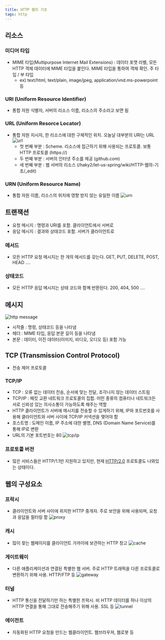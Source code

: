 ```yaml
---
title: HTTP 웹의 기초
tags: http
---
```


## 리소스
### 미디어 타입
- MIME 타입(Multipurpose Internet Mail Extensions) : 데이터 포맷 라벨, 모든 HTTP 객체 데이터에 MIME 타입을 붙인다. MIME 타입을 통하여 객체 확인. 주 타입 / 부 타입
    - ex) text/html, text/plain, image/jpeg, application/vnd.ms-powerpoint 등
### URI (Uniform Resource Identifier)
- 통합 자원 식별자, 서버의 리소스 이름, 리소스의 주소라고 보면 됨
### URL (Uniform Resorce Locator)
- 통합 자원 지시자, 한 리소스에 대한 구체적인 위치. 오늘날 대부분의 URI는 URL
![url](https://user-images.githubusercontent.com/35331310/56505874-c731ca80-6557-11e9-839b-eed86d7ac668.png)
    - 첫 번째 부분 : Scheme. 리소스에 접근하기 위해 사용되는 프로토콜. 보통 HTTP 프로토콜 (https://)
    - 두 번째 부분 : 서버의 인터넷 주소를 제공 (github.com)
    - 세 번째 부분 : 웹 서버의 리소스 (/haky2/let-us-spring/wiki/HTTP-웹의-기초/_edit)
### URN (Uniform Resource Name)
- 통합 자원 이름, 리소스의 위치에 영향 받지 않는 유일한 이름
![urn](https://user-images.githubusercontent.com/35331310/56505931-f5170f00-6557-11e9-8e2c-d400ddcd7bc0.png)

## 트랜잭션
- 요청 메시지 : 명령과 URI를 포함. 클라이언트에서 서버로
- 응답 메시지 : 결과와 상태코드 포함. 서버가 클라이언트로
### 메서드
- 모든 HTTP 요청 메시지는 한 개의 메서드를 갖는다. GET, PUT, DELETE, POST, HEAD ....
### 상태코드
- 모든 HTTP 응답 메시지는 상태 코드와 함꼐 반환된다. 200, 404, 500 ....

## 메시지
![http message](https://user-images.githubusercontent.com/35331310/56506417-6acfaa80-6559-11e9-99b1-ac6105a41ea5.png)
- 시작줄 : 명령, 상태코드 등을 나타냄
- 헤더 : MIME 타입, 응답 본문 길이 등을 나타냄
- 본문 : 데이터, 이진 데이터(이미지, 비디오, 오디오 등) 포함 가능

## TCP (Transmission Control Protocol)
- 전송 제어 프로토콜
### TCP/IP
- TCP : 오류 없는 데이터 전송, 순서에 맞는 전달, 조각나지 않는 데이터 스트림
- TCP/IP : 패킷 교환 네트워크 프로토콜의 집합. 어떤 종류의 컴퓨터나 네트워크든 서로 신뢰성 있는 의사소통이 가능하도록 해주는 역할
- HTTP 클라이언트가 서버에 메시지를 전송할 수 있게하기 위해, IP와 포트번호를 사용해 클라이언트와 서버 사이에 TCP/IP 커넥션을 맺어야 함
- 호스트명 : 도메인 이름, IP 주소에 대한 별명, DNS (Domain Name Service)를 통해 IP로 변환
- URL의 기본 포트번호는 80
![tcp/ip](https://user-images.githubusercontent.com/35331310/56507507-7a9cbe00-655c-11e9-92a9-75f31a3c768d.png)

### 프로토콜 버전
- 많은 서비스들은 HTTP/1.1만 지원하고 있지만, 현재 [HTTP/2.0](https://www.popit.kr/나만-모르고-있던-http2/) 프로토콜도 나와있는 상태이다.

## 웹의 구성요소
### 프락시
- 클라이언트와 서버 사이에 위치한 HTTP 중개자. 주로 보안을 위해 사용되며, 요청과 응답을 필터링 함
![proxy](https://user-images.githubusercontent.com/35331310/56507260-b4b99000-655b-11e9-9646-f7997019cadf.png)
### 캐시
- 많이 찾는 웹페이지를 클라이언트 가까이에 보관하는 HTTP 창고
![cache](https://user-images.githubusercontent.com/35331310/56507329-e6caf200-655b-11e9-9e6d-d7ca51f4a0cf.png)
### 게이트웨이
- 다른 애플리케이션과 연결된 특별한 웹 서버. 주로 HTTP 트래픽을 다른 프로토콜로 변환하기 위해 사용. HTTP/FTP 등
![gateway](https://user-images.githubusercontent.com/35331310/56507371-08c47480-655c-11e9-9d24-2c72edf6fce2.png)
### 터널
- HTTP 통신을 전달하기만 하는 특별한 프락시. 비 HTTP 데이터를 하나 이상의 HTTP 연결을 통해 그대로 전송해주기 위해 사용. SSL 등
![tunnel](https://user-images.githubusercontent.com/35331310/56507263-b5eabd00-655b-11e9-9d3f-bcf4d8de5371.png)
### 에이전트
- 자동화된 HTTP 요청을 만드는 웹클라이언트. 웹브라우져, 웹로봇 등